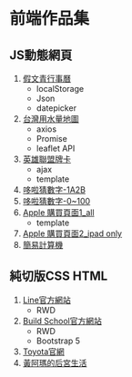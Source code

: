 # 前端作品集
## JS動態網頁
1. [假文青行事曆](https://dora0403.github.io/Javascript/JS-Calender/Calender.html)
      -  localStorage
      -  Json
      -  datepicker
2. [台灣用水量地圖](https://dora0403.github.io/Javascript/JS-Map(ConsumptionOfWater)/map.html)
      - axios
      - Promise
      - leaflet API
3. [英雄聯盟牌卡](https://dora0403.github.io/Javascript/JS-LoL/0617%20LoLCard_Ajax_Template.html)
      - ajax
      - template
6. [哆啦猜數字-1A2B](https://dora0403.github.io/Javascript/JS-BullsAndCows1A2B/JS-BullsAndCows.html)
7. [哆啦猜數字-0~100](https://dora0403.github.io/Javascript/JS-NumberGuessing0-100/GuessNumber.html)
8. [Apple 購買頁面1_all](https://dora0403.github.io/Javascript/JS-Apple/Apple.html)
      - template
9. [Apple 購買頁面2_ipad only](https://dora0403.github.io/Javascript/JS-Apple/Ipad.html)
11. [簡易計算機](https://dora0403.github.io/Javascript/JS-Calculator/Calculator-NoHistoryVersion.html)

## 純切版CSS HTML
1. [Line官方網站](https://dora0403.github.io/Layout%20CSS%20HTML/LineOfficialWebsite%20RWD/line.html) 
      - RWD
2. [Build School官方網站](https://dora0403.github.io/Layout%20CSS%20HTML/BuildSchool/BS.html)
      - RWD 
      - Bootstrap 5
3. [Toyota官網](https://dora0403.github.io/Layout%20CSS%20HTML/Toyota/toyota.html)
4. [黃阿瑪的后宮生活](https://dora0403.github.io/Layout%20CSS%20HTML/HuangAMa/index.html)
